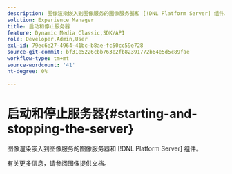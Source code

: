 ```yaml
---
description: 图像渲染嵌入到图像服务的图像服务器和 [!DNL Platform Server] 组件。
solution: Experience Manager
title: 启动和停止服务器
feature: Dynamic Media Classic,SDK/API
role: Developer,Admin,User
exl-id: 79ec6e27-4964-41bc-b8ae-fc50cc59e728
source-git-commit: bf31e5226cbb763e2fb82391772b64e5d5c89fae
workflow-type: tm+mt
source-wordcount: '41'
ht-degree: 0%

---
```


# 启动和停止服务器{#starting-and-stopping-the-server}

图像渲染嵌入到图像服务的图像服务器和 [!DNL Platform Server] 组件。

有关更多信息，请参阅图像提供文档。
